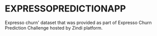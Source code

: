 # EXPRESSOPREDICTIONAPP
Expresso churn' dataset that was provided as part of Expresso Churn Prediction Challenge hosted by Zindi platform.

